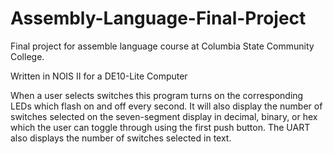 # Assembly-Language-Final-Project
Final project for assemble language course at Columbia State Community College.

Written in NOIS II for a DE10-Lite Computer


When a user selects switches this program turns on the corresponding LEDs which flash on and off every second. 
It will also display the number of switches selected on the seven-segment display
in decimal, binary, or hex which the user can toggle through using the first push button.
The UART also displays the number of switches selected in text.
